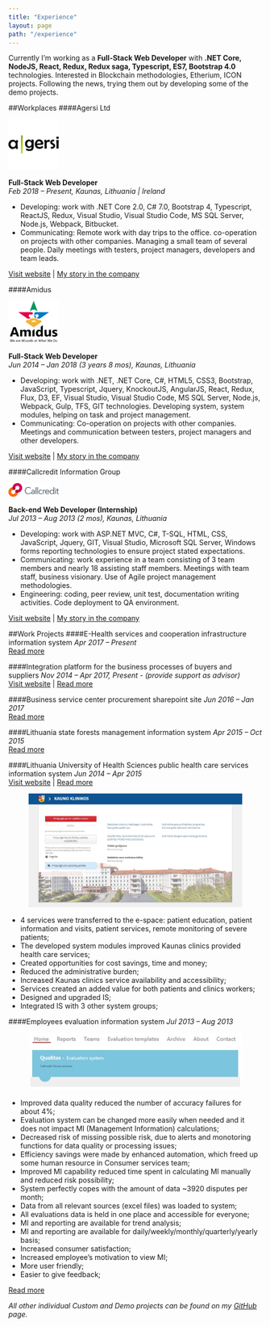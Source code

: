 ```yaml
---
title: "Experience"
layout: page
path: "/experience"
---
```


Currently I’m working as a **Full-Stack Web Developer** with **.NET Core, NodeJS, React, Redux, Redux saga, Typescript, ES7, Bootstrap 4.0** technologies. Interested in Blockchain methodologies, Etherium, ICON projects. Following the news, trying them out by developing some of the demo projects.<br />

##Workplaces
####Agersi Ltd

<figure class="float-right" style="width: 100px; margin: 0px">
	<img src="agersi-logo.jpg" alt="Agersi logo">
</figure>

**Full-Stack Web Developer**<br/>
*Feb 2018 – Present, Kaunas, Lithuania | Ireland*

- Developing: work with .NET Core 2.0, C# 7.0, Bootstrap 4, Typescript, ReactJS, Redux, Visual Studio, Visual Studio Code, MS SQL Server, Node.js, Webpack, Bitbucket. 
- Communicating: Remote work with day trips to the office. co-operation on projects with other companies. Managing a small team of several people. Daily meetings with testers, project managers, developers and team leads.

<a href="https://www.linkedin.com/company/agersi-ltd" target="_blank">Visit website</a> |
<a href="/experience/workplaces/agersi">My story in the company</a>

####Amidus

<figure class="float-right" style="width: 100px; margin: 0px">
	<img src="amidus-logo.svg" alt="Amidus logo">
</figure>

**Full-Stack Web Developer**<br/>
*Jun 2014 – Jan 2018 (3 years 8 mos), Kaunas, Lithuania*

- Developing: work with .NET, .NET Core, C#, HTML5, CSS3, Bootstrap, JavaScript, Typescript, Jquery, KnockoutJS, AngularJS, React, Redux, Flux, D3, EF, Visual Studio, Visual Studio Code, MS SQL Server, Node.js, Webpack, Gulp, TFS, GIT technologies. Developing system, system modules, helping on task and project management.
- Communicating: Co-operation on projects with other companies. Meetings and communication between testers, project managers and other developers.

<a href="http://www.amidus.lt/about/" target="_blank">Visit website</a> |
<a href="/experience/workplaces/amidus">My story in the company</a>

####Callcredit Information Group

<figure class="float-right" style="width: 100px; margin: 0px">
	<img src="callcredit-logo.jpg" alt="Amidus logo">
</figure>

**Back-end Web Developer (Internship)**<br/>
*Jul 2013 – Aug 2013 (2 mos), Kaunas, Lithuania*

- Developing: work with ASP.NET MVC, C#, T-SQL, HTML, CSS, JavaScript, Jquery, GIT, Visual Studio, Microsoft SQL Server, Windows forms reporting technologies to ensure project stated expectations.
- Communicating: work experience in a team consisting of 3 team members and nearly 18 assisting staff members. Meetings with team staff, business visionary. Use of Agile project management methodologies.
- Engineering: coding, peer review, unit test, documentation writing activities. Code deployment to QA environment.

<a href="https://www.callcredit.co.uk/about-us" target="_blank">Visit website</a> |
<a href="/experience/workplaces/callcredit">My story in the company</a>

##Work Projects
####E-Health services and cooperation infrastructure information system
*Apr 2017 – Present*<br/>
<a href="/experience/projects/e-health-services-and-cooperation-infrastructure-information-system">Read more</a>

####Integration platform for the business processes of buyers and suppliers
*Nov 2014 – Apr 2017, Present - (provide support as advisor)*<br/>
<a href="https://viacorex.com/" target="_blank">Visit website</a> | 
<a href="/experience/projects/integration-platform-for-the-business-processes-of-buyers-and-suppliers">Read more</a>

####Business service center procurement sharepoint site
*Jun 2016 – Jan 2017*<br/>
<a href="/experience/projects/business-service-center-procurement-sharepoint-site">Read more</a>

####Lithuania state forests management information system
*Apr 2015 – Oct 2015*<br/>
<a href="/experience/projects/lithuanian-state-forests-management-information-system">Read more</a>

####Lithuania University of Health Sciences public health care services information system
*Jun 2014 – Apr 2015*<br/>
<a href="https://portalas.kaunoklinikos.lt/" target="_blank">Visit website</a> |
<a href="/experience/projects/lithuanian-university-of-health-sciences-public-health-care-services-information-system">Read more</a>

<figure>
	<img src="./projects/2018-03-02---lithuanian-university-of-health-sciences-public-health-care-services-information-system/header.jpg" alt="Header picture">
</figure>

* 4 services were transferred to the e-space: patient education, patient information and visits, patient services, remote monitoring of severe patients;
* The developed system modules improved Kaunas clinics provided health care services; 
* Created opportunities for cost savings, time and money;
* Reduced the administrative burden;
* Increased Kaunas clinics service availability and accessibility;
* Services created an added value for both patients and clinics workers;
* Designed and upgraded IS;
* Integrated IS with 3 other system groups;

####Employees evaluation information system 
*Jul 2013 – Aug 2013*<br/>
<figure>
	<img src="./projects/2018-03-01---employees-evaluation-information-system/header.jpg" alt="Header picture">
</figure>

* Improved data quality reduced the number of accuracy failures for about 4%;
* Evaluation system can be changed more easily when needed and it does not impact MI (Management Information) calculations;
* Decreased risk of missing possible risk, due to alerts and monotoring functions for data quality or processing issues;
* Efficiency savings were made by enhanced automation, which freed up some human resource in Consumer services team;
* Improved MI capability reduced time spent in calculating MI manually and reduced risk possibility;
* System perfectly copes with the amount of data ~3920 disputes per month;
* Data from all relevant sources (excel files) was loaded to system;
* All evaluations data is held in one place and accessible for everyone;
* MI and reporting are available for trend analysis;
* MI and reporting are available for daily/weekly/monthly/quarterly/yearly basis;
* Increased consumer satisfaction;
* Increased employee’s motivation to view MI;
* More user friendly;
* Easier to give feedback;

<a href="/experience/projects/employees-evaluation-system">Read more</a>

*All other individual Custom and Demo projects can be found on my <a href="https://github.com/aivsim" target="_blank">GitHub</a> page.*
